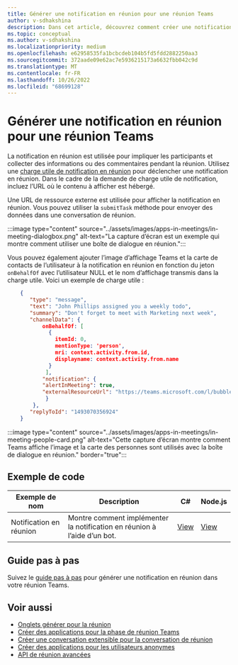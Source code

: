 ```yaml
---
title: Générer une notification en réunion pour une réunion Teams
author: v-sdhakshina
description: Dans cet article, découvrez comment créer une notification en réunion pour une réunion Microsoft Teams et son exemple de code.
ms.topic: conceptual
ms.author: v-sdhakshina
ms.localizationpriority: medium
ms.openlocfilehash: e62958535fa1bcbcdeb104b5fd5fdd2882250aa3
ms.sourcegitcommit: 372aade09e62ac7e5936215173a6632fbb042c9d
ms.translationtype: MT
ms.contentlocale: fr-FR
ms.lasthandoff: 10/26/2022
ms.locfileid: "68699128"
---
```

# <a name="build-in-meeting-notification-for-teams-meeting"></a>Générer une notification en réunion pour une réunion Teams

La notification en réunion est utilisée pour impliquer les participants et collecter des informations ou des commentaires pendant la réunion. Utilisez une [charge utile de notification en réunion](meeting-apps-apis.md#send-an-in-meeting-notification) pour déclencher une notification en réunion. Dans le cadre de la demande de charge utile de notification, incluez l’URL où le contenu à afficher est hébergé.

Une URL de ressource externe est utilisée pour afficher la notification en réunion. Vous pouvez utiliser la `submitTask` méthode pour envoyer des données dans une conversation de réunion.

:::image type="content" source="../assets/images/apps-in-meetings/in-meeting-dialogbox.png" alt-text="La capture d’écran est un exemple qui montre comment utiliser une boîte de dialogue en réunion.":::

Vous pouvez également ajouter l’image d’affichage Teams et la carte de contacts de l’utilisateur à la notification en réunion en fonction du jeton `onBehalfOf` avec l’utilisateur NULL et le nom d’affichage transmis dans la charge utile. Voici un exemple de charge utile :

```json
    {
       "type": "message",
       "text": "John Phillips assigned you a weekly todo",
       "summary": "Don't forget to meet with Marketing next week",
       "channelData": {
           onBehalfOf: [
             { 
               itemId: 0, 
               mentionType: 'person', 
               mri: context.activity.from.id, 
               displayname: context.activity.from.name 
             }
            ],
           "notification": {
           "alertInMeeting": true,
           "externalResourceUrl": "https://teams.microsoft.com/l/bubble/APP_ID?url=<url>&height=<height>&width=<width>&title=<title>&completionBotId=BOT_APP_ID"
            }
        },
       "replyToId": "1493070356924"
    }
```

:::image type="content" source="../assets/images/apps-in-meetings/in-meeting-people-card.png" alt-text="Cette capture d’écran montre comment Teams affiche l’image et la carte des personnes sont utilisés avec la boîte de dialogue en réunion." border="true":::

## <a name="code-sample"></a>Exemple de code

Exemple de nom | Description | C# | Node.js |
|----------------|-----------------|--------------|----------------|
| Notification en réunion | Montre comment implémenter la notification en réunion à l’aide d’un bot. | [View](https://github.com/OfficeDev/Microsoft-Teams-Samples/tree/main/samples/meetings-content-bubble/csharp) | [View](https://github.com/OfficeDev/Microsoft-Teams-Samples/tree/main/samples/meetings-content-bubble/nodejs) |

## <a name="step-by-step-guide"></a>Guide pas à pas

Suivez le [guide pas à pas](../sbs-meeting-content-bubble.yml) pour générer une notification en réunion dans votre réunion Teams.

## <a name="see-also"></a>Voir aussi

* [Onglets générer pour la réunion](~/apps-in-teams-meetings/build-tabs-for-meeting.md)
* [Créer des applications pour la phase de réunion Teams](build-apps-for-teams-meeting-stage.md)
* [Créer une conversation extensible pour la conversation de réunion](build-extensible-conversation-for-meeting-chat.md)
* [Créer des applications pour les utilisateurs anonymes](build-apps-for-anonymous-user.md)
* [API de réunion avancées](meeting-apps-apis.md)
